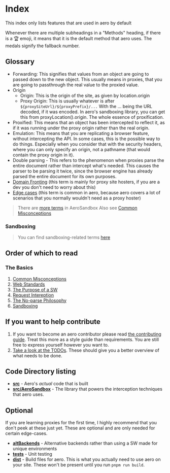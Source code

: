 # Index

This index only lists features that are used in aero by default

Whenever there are multiple subheadings in a "Methods" heading, if there is a 🏆 emoji, it means that it is the default method that aero uses. The medals signify the fallback number.

## Glossary

- Forwarding: This signifies that values from an object are going to passed down to the new object. This usually means in proxies, that you are going to passthrough the real value to the proxied value.
- Origin
  - Origin: This is the origin of the site, as given by location.origin
  - Proxy Origin: This is usually whatever is after `${proxySiteUrl}/${proxyPrefix}/...` With the ... being the URL decoded, if it was encoded. In aero's sandboxing library, you can get this from proxyLocation().origin. The whole essence of proxification.
- Proxified: This means that an object has been intercepted to reflect it, as if it was running under the proxy origin rather than the real origin.
- Emulation: This means that you are replicating a browser feature, without intercepting the API. In some cases, this is the possible way to do things. Especially when you consider that with the security headers, where you can only specify an origin, not a pathname (that would contain the proxy origin in it).
- Double parsing - This refers to the phenomenon when proxies parse the entire document rather than intercept what's needed. This causes the parser to be parsing it twice, since the browser engine has already parsed the entire document for its own purposes.
- [Domain Fronting](./Domain%20Fronting.md#DomainFronting) (this term is mainly for proxy site hosters, if you are a dev you don't need to worry about this)
- [Edge cases](https://en.wikipedia.org/wiki/Edge_case) (this term is common in aero, because aero covers a lot of scenarios that you normally wouldn't need as a proxy hoster)

> There are [more terms](../../src/AeroSandbox/docs/Index.md#glossary) in AeroSandbox
> Also see [Common Misconceptions](./Common%20Misconceptions.md)

### Sandboxing

> You can find sandboxing-related terms [here](../../src/AeroSandbox/docs/Index.md#glossary)

## Order of which to read

### The Basics

1. [Common Misconceptions](./Common%20Misconceptions.md)
2. [Web Standards](./Web%20Standards.md)
3. [The Purpose of a SW](./The%20Purpose%20of%20a%20SW.md)
4. [Request Intereption](./Request%20Interception.md)
5. [The No-parse Philosophy](./The%20No-parse%20Philosophy.md)
6. [Sandboxing](../../src/AeroSandbox/Index.md)

## If you want to help contribute

1. If you want to become an aero contributor please read [the contributing guide](./docs/CONTRIBUTING.md). Treat this more as a style guide than requirements. You are still free to express yourself however you want to.
2. [Take a look at the TODOs](TODO.md). These should give you a better overview of what needs to be done.

## Code Directory listing

- **[src](./src)** - Aero's _actual_ code that is built
- **[src/AeroSandbox](../../src/AeroSandbox/)** - The library that powers the interception techniques that aero uses.

## Optional

If you are learning proxies for the first time, I highly recommend that you don't peek at these just yet. These are optional and are only needed for certain edge-cases.

- **[altBackends](../../src/altBackends)** - Alternative backends rather than using a SW made for unique environments
- **[tests](../../tests/)** - Unit testing
- **[dist](../../dist)** - Build files for aero. This is what you actually need to use aero on your site. These won't be present until you run `pnpm run build`.
